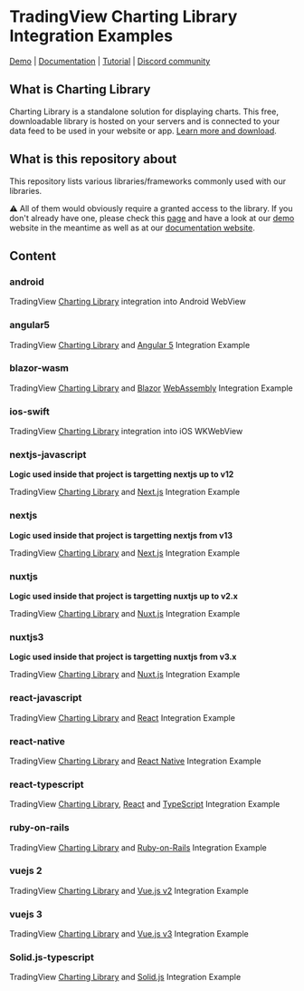 # TradingView Charting Library Integration Examples

[Demo][demo-url] | [Documentation][doc-url] | [Tutorial][tutorial-url] | [Discord community][discord-url]

## What is Charting Library

Charting Library is a standalone solution for displaying charts. This free, downloadable library is hosted on your servers and is connected to your data feed to be used in your website or app. [Learn more and download][request-lib-url].

## What is this repository about
This repository lists various libraries/frameworks commonly used with our libraries.

⚠️ All of them would obviously require a granted access to the library. 
If you don't already have one, please check this [page][request-lib-url] and have a look at our [demo][demo-url] website in the meantime as well as at our [documentation website][doc-url].

## Content

### android

TradingView [Charting Library](https://www.tradingview.com/HTML5-stock-forex-bitcoin-charting-library/) integration into Android WebView

### angular5

TradingView [Charting Library](https://www.tradingview.com/HTML5-stock-forex-bitcoin-charting-library/) and [Angular 5](https://angular.io/) Integration Example

### blazor-wasm

TradingView [Charting Library](https://www.tradingview.com/HTML5-stock-forex-bitcoin-charting-library/) and [Blazor](https://blazor.net/) [WebAssembly](https://docs.microsoft.com/en-gb/aspnet/core/blazor/hosting-models#blazor-webassembly) Integration Example

### ios-swift

TradingView [Charting Library](https://www.tradingview.com/HTML5-stock-forex-bitcoin-charting-library/) integration into iOS WKWebView

### nextjs-javascript

**Logic used inside that project is targetting nextjs up to v12**

TradingView [Charting Library](https://www.tradingview.com/HTML5-stock-forex-bitcoin-charting-library/) and [Next.js](https://nextjs.org/) Integration Example

### nextjs

**Logic used inside that project is targetting nextjs from v13**

TradingView [Charting Library](https://www.tradingview.com/HTML5-stock-forex-bitcoin-charting-library/) and [Next.js](https://nextjs.org/) Integration Example

### nuxtjs

**Logic used inside that project is targetting nuxtjs up to v2.x**

TradingView [Charting Library](https://www.tradingview.com/HTML5-stock-forex-bitcoin-charting-library/) and [Nuxt.js](https://nuxtjs.org/) Integration Example

### nuxtjs3

**Logic used inside that project is targetting nuxtjs from v3.x**

TradingView [Charting Library](https://www.tradingview.com/HTML5-stock-forex-bitcoin-charting-library/) and [Nuxt.js](https://nuxtjs.org/) Integration Example

### react-javascript

TradingView [Charting Library](https://www.tradingview.com/HTML5-stock-forex-bitcoin-charting-library/) and [React](https://reactjs.org) Integration Example

### react-native

TradingView [Charting Library](https://www.tradingview.com/HTML5-stock-forex-bitcoin-charting-library/) and [React Native](https://facebook.github.io/react-native/) Integration Example

### react-typescript

TradingView [Charting Library](https://www.tradingview.com/HTML5-stock-forex-bitcoin-charting-library/), [React](https://reactjs.org) and [TypeScript](https://www.typescriptlang.org/) Integration Example

### ruby-on-rails

TradingView [Charting Library](https://www.tradingview.com/HTML5-stock-forex-bitcoin-charting-library/) and [Ruby-on-Rails](http://rubyonrails.org/) Integration Example

### vuejs 2

TradingView [Charting Library](https://www.tradingview.com/HTML5-stock-forex-bitcoin-charting-library/) and [Vue.js v2](https://vuejs.org/) Integration Example

### vuejs 3

TradingView [Charting Library](https://www.tradingview.com/HTML5-stock-forex-bitcoin-charting-library/) and [Vue.js v3](https://vuejs.org/) Integration Example

### Solid.js-typescript

TradingView [Charting Library](https://www.tradingview.com/HTML5-stock-forex-bitcoin-charting-library/) and [Solid.js](https://www.solidjs.com/) Integration Example

[demo-url]: https://trading-terminal.tradingview-widget.com/
[doc-url]: https://www.tradingview.com/charting-library-docs/
[tutorial-url]: https://github.com/tradingview/charting-library-tutorial
[discord-url]: https://discord.gg/UC7cGkvn4U
[request-lib-url]: https://www.tradingview.com/HTML5-stock-forex-bitcoin-charting-library/

